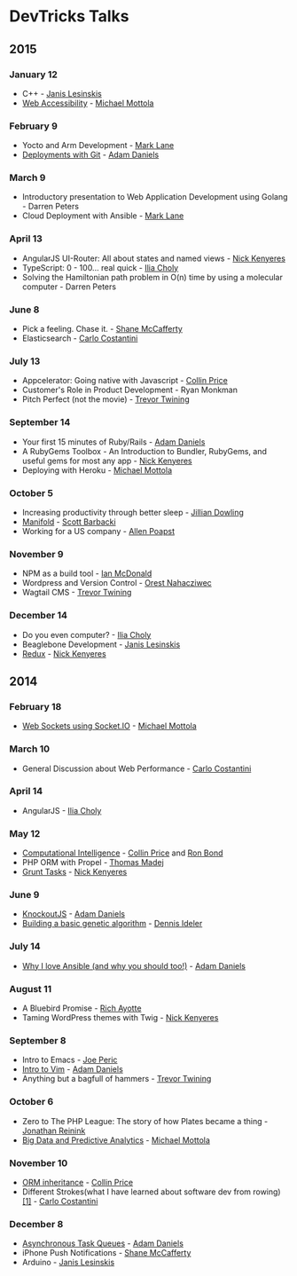 # DevTricks Talks

## 2015

### January 12

* C++ - [Janis Lesinskis](https://github.com/shuttle1987)
* [Web Accessibility](https://github.com/controlz/Presentation-Web-Accessibility) - [Michael Mottola](https://github.com/controlz)

### February 9

* Yocto and Arm Development - [Mark Lane](https://github.com/codeguy007)
* [Deployments with Git](https://github.com/adam12/deployments-with-git-devtricks-2015) - [Adam Daniels](https://github.com/adam12)

### March 9

* Introductory presentation to Web Application Development using Golang - Darren Peters
* Cloud Deployment with Ansible - [Mark Lane](https://github.com/codeguy007)

### April 13

* AngularJS UI-Router: All about states and named views - [Nick Kenyeres](https://github.com/knicklabs)
* TypeScript: 0 - 100... real quick - [Ilia Choly](https://github.com/icholy)
* Solving the Hamiltonian path problem in O(n) time by using a molecular computer - Darren Peters

### June 8

* Pick a feeling. Chase it. - [Shane McCafferty](https://twitter.com/egvroom)
* Elasticsearch - [Carlo Costantini](https://github.com/fifteen3)

### July 13

* Appcelerator: Going native with Javascript - [Collin Price](https://github.com/collinprice)
* Customer's Role in Product Development - Ryan Monkman
* Pitch Perfect (not the movie) - [Trevor Twining](https://github.com/trevortwining)

### September 14

* Your first 15 minutes of Ruby/Rails - [Adam Daniels](https://github.com/adam12)
* A RubyGems Toolbox - An Introduction to Bundler, RubyGems, and useful gems for most any app - [Nick Kenyeres](https://github.com/knicklabs)
* Deploying with Heroku - [Michael Mottola](https://github.com/controlz)

### October 5

* Increasing productivity through better sleep - [Jillian Dowling](http://sleepwise.ca/)
* [Manifold](https://github.com/sbarbacki/ManifoldGIS_Presentation) - [Scott Barbacki](https://github.com/sbarbacki)
* Working for a US company - [Allen Poapst]()

### November 9

* NPM as a build tool - [Ian McDonald](https://github.com/ianmcdonald)
* Wordpress and Version Control - [Orest Nahacziwec]()
* Wagtail CMS - [Trevor Twining](https://github.com/trevortwining)

### December 14

* Do you even computer? - [Ilia Choly](https://github.com/icholy)
* Beaglebone Development - [Janis Lesinskis](https://github.com/shuttle1987)
* [Redux](https://speakerdeck.com/knicklabs/a-brief-introduction-to-redux) - [Nick Kenyeres](https://github.com/knicklabs)

## 2014

### February 18

* [Web Sockets using Socket.IO](https://github.com/controlz/Presentation-Socket.IO) - [Michael Mottola](https://github.com/controlz)

### March 10

* General Discussion about Web Performance - [Carlo Costantini](https://github.com/fifteen3)

### April 14

* AngularJS - [Ilia Choly](https://github.com/icholy)

### May 12

* [Computational Intelligence](https://github.com/collinprice/devtricks-ci) - [Collin Price](https://github.com/collinprice) and [Ron Bond](https://github.com/rbi13)
* PHP ORM with Propel - [Thomas Madej](https://github.com/tmadej)
* [Grunt Tasks](https://github.com/knicklabs/sample-grunt-project) - [Nick Kenyeres](https://github.com/knicklabs)

### June 9

* [KnockoutJS](https://github.com/adam12/knockoutjs-devtricks-2014) - [Adam Daniels](https://github.com/adam12)
* [Building a basic genetic algorithm](https://github.com/dideler/intro-to-genetic-algorithms) - [Dennis Ideler](https://github.com/dideler)

### July 14

* [Why I love Ansible (and why you should too!)](https://github.com/adam12/ansible-devtricks-2014) - [Adam Daniels](https://github.com/adam12)

### August 11

* A Bluebird Promise - [Rich Ayotte](https://github.com/RichAyotte)
* Taming WordPress themes with Twig - [Nick Kenyeres](https://github.com/knicklabs)

### September 8

* Intro to Emacs - [Joe Peric](https://github.com/joeperic)
* [Intro to Vim](https://github.com/adam12/vim-devtricks-2014) - [Adam Daniels](https://github.com/adam12)
* Anything but a bagfull of hammers - [Trevor Twining](https://github.com/trevortwining)

### October 6

* Zero to The PHP League: The story of how Plates became a thing - [Jonathan Reinink](https://github.com/reinink)
* [Big Data and Predictive Analytics](git@github.com:controlz/Presentation-Big-Data-DevTricks.git) - [Michael Mottola](https://github.com/controlz)

### November 10

* [ORM inheritance](https://github.com/collinprice/devtricks-orm-inheritance) - [Collin Price](https://github.com/collinprice)
* Different Strokes(what I have learned about software dev from rowing) [[1]](http://deadspin.com/regatta-devolves-into-utter-chaos-1657724374) - [Carlo Costantini](https://github.com/fifteen3)

### December 8

* [Asynchronous Task Queues](https://github.com/adam12/asynchronous-task-queues-devtricks-2014) - [Adam Daniels](https://github.com/adam12)
* iPhone Push Notifications - [Shane McCafferty](https://twitter.com/egvroom)
* Arduino - [Janis Lesinskis](https://github.com/shuttle1987)
